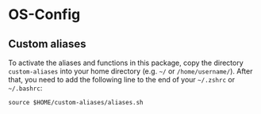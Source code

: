 # OS-Config

## Custom aliases
To activate the aliases and functions in this package, copy the directory `custom-aliases` into your home directory (e.g. `~/` or `/home/username/`).
After that, you need to add the following line to the end of your `~/.zshrc` or `~/.bashrc`:

`source $HOME/custom-aliases/aliases.sh`
